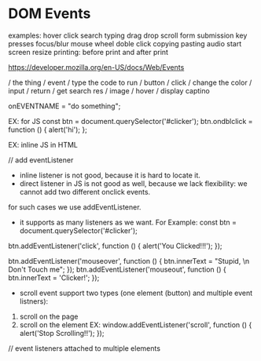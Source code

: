 # DOM Events

examples:
hover
click
search
typing
drag
drop
scroll
form submission
key presses
focus/blur
mouse wheel
doble click
copying
pasting
audio start
screen resize
printing: before print and after print

https://developer.mozilla.org/en-US/docs/Web/Events

/ the thing / event / type the code to run
/ button / click / change the color
/ input / return / get search res
/ image / hover / display captino

onEVENTNAME = "do something";

EX: for JS
const btn = document.querySelector('#clicker');
btn.ondblclick = function () {
alert('hi');
};

EX: inline JS in HTML

<!-- <button onclick="alert('YOU clicked me!!')">Click me!</button> -->

// add eventListener

- inline listener is not good, because it is hard to locate it.
- direct listener in JS is not good as well, because we lack flexibility: we cannot add two different onclick events.

for such cases we use addEventListener.

- it supports as many listeners as we want. For Example:
  const btn = document.querySelector('#clicker');

btn.addEventListener('click', function () {
alert('You Clicked!!!');
});

btn.addEventListener('mouseover', function () {
btn.innerText = "Stupid, \n Don't Touch me";
});
btn.addEventListener('mouseout', function () {
btn.innerText = 'Clicker!';
});

- scroll event support two types (one element (button) and multiple event listners):

1. scroll on the page
2. scroll on the element
   EX:
   window.addEventListener('scroll', function () {
   alert('Stop Scrolling!!');
   });

// event listeners attached to multiple elements

